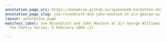 ```yaml
---
annotation_page_uri: https://benwbrum.github.io/spokenweb-hackathon-development-noterms/annotations/joe-rosenblatt-and-john-newlove-at-sir-george-williams-university-the-poetry-series-9-february-1968-2--canvas-1-annotation.json
annotation_page_slug: joe-rosenblatt-and-john-newlove-at-sir-george-williams-university-the-poetry-series-9-february-1968-2--canvas-1-annotation
layout: annotation_page
manifest_label: Joe Rosenblatt and John Newlove at Sir George Williams University,
  The Poetry Series, 9 February 1968 (2)

---
```

